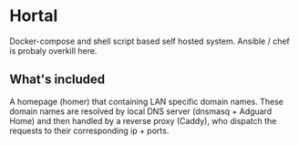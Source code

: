 # Hortal

Docker-compose and shell script based self hosted system. Ansible / chef is probaly overkill here.

## What's included

A homepage (homer) that containing LAN specific domain names. These domain names are resolved by local DNS server (dnsmasq + Adguard Home) and then handled by a reverse proxy (Caddy), who dispatch the requests to their corresponding ip + ports.